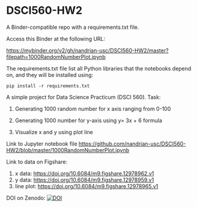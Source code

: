 # DSCI560-HW2

A Binder-compatible repo with a requirements.txt file.

Access this Binder at the following URL:

https://mybinder.org/v2/gh/nandrian-usc/DSCI560-HW2/master?filepath=1000RandomNumberPlot.ipynb


The requirements.txt file list all Python libraries that the notebooks depend on, and they will be installed using:

```
pip install -r requirements.txt
```



A simple project for Data Science Practicum (DSCI 560). Task:

1. Generating 1000 random number for x axis ranging from 0-100

2. Generating 1000 number for y-axis using y= 3x + 6 formula

3. Visualize x and y using plot line


Link to Jupyter notebook file https://github.com/nandrian-usc/DSCI560-HW2/blob/master/1000RandomNumberPlot.ipynb

Link to data on Figshare:

1. x data: https://doi.org/10.6084/m9.figshare.12978962.v1
2. y data: https://doi.org/10.6084/m9.figshare.12978959.v1
3. line plot: https://doi.org/10.6084/m9.figshare.12978965.v1

DOI on Zenodo: <a href="https://zenodo.org/badge/latestdoi/296775003"><img src="https://zenodo.org/badge/296775003.svg" alt="DOI"></a>
